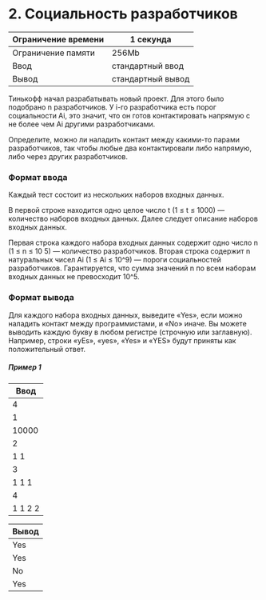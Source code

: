# 2. Социальность разработчиков

| Ограничение времени | 1 секунда         |
| ------------------- | ----------------- |
| Ограничение памяти  | 256Mb             |
| Ввод                | стандартный ввод  |
| Вывод               | стандартный вывод |

Тинькофф начал разрабатывать новый проект. Для этого было подобрано n разработчиков. У i-го разработчика есть порог социальности Аi, это значит, что он готов контактировать напрямую с не более чем Аi другими разработчиками.

Определите, можно ли наладить контакт между какими-то парами разработчиков, так чтобы любые два контактировали либо напрямую, либо через других разработчиков.

### Формат ввода

Каждый тест состоит из нескольких наборов входных данных.

В первой строке находится одно целое число t (1 ≤ t ≤ 1000) — количество наборов входных данных. Далее следует описание наборов входных данных.

Первая строка каждого набора входных данных содержит одно число n (1 ≤ n ≤ 10 5) — количество разработчиков. Вторая строка содержит n натуральных чисел Ai (1 ≤ Аi ≤ 10^9) — пороги социальностей разработчиков. Гарантируется, что сумма значений n по всем наборам входных данных не превосходит 10^5.

### Формат вывода

Для каждого набора входных данных, выведите «Yes», если можно наладить контакт между программистами, и «No» иначе. Вы можете выводить каждую букву в любом регистре (строчную или заглавную). Например, строки «yEs», «yes», «Yes» и «YES» будут приняты как положительный ответ.

##### Пример 1

| Ввод    |
| ------- |
| 4       |
| 1       |
| 10000   |
| 2       |
| 1 1     |
| 3       |
| 1 1 1   |
| 4       |
| 1 1 2 2 |

| Вывод |
| ----- |
| Yes   |
| Yes   |
| No    |
| Yes   |
